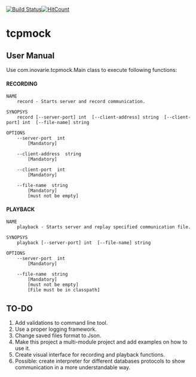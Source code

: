[![Build Status](https://travis-ci.org/mariopmartins/tcpmock.svg?branch=master)](https://travis-ci.org/mariopmartins/tcpmock)[![HitCount](http://hits.dwyl.com/mariopmartins/tcpmock.svg)](http://hits.dwyl.com/mariopmartins/tcpmock)

# tcpmock

## User Manual
Use com.inovarie.tcpmock.Main class to execute following functions:

#### RECORDING

```
NAME
	record - Starts server and record communication.

SYNOPSYS
	record [--server-port] int  [--client-address] string  [--client-port] int  [--file-name] string

OPTIONS
	--server-port  int
		[Mandatory]

	--client-address  string
		[Mandatory]

	--client-port  int
		[Mandatory]

	--file-name  string	
		[Mandatory]
		[must not be empty]
```


#### PLAYBACK

```
NAME
	playback - Starts server and replay specified communication file.

SYNOPSYS
	playback [--server-port] int  [--file-name] string

OPTIONS
	--server-port  int
		[Mandatory]

	--file-name  string
		[Mandatory]
		[must not be empty]
		[File must be in classpath]
```

## TO-DO

1. Add validations to command line tool.
2. Use a proper logging framework.
3. Change saved files format to Json.
4. Make this project a multi-module project and add examples on how to use it.
5. Create visual interface for recording and playback functions.
6. Possible: create interpreter for different databases protocols to show communication in a more understandable way.

